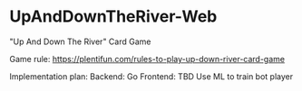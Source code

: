# UpAndDownTheRiver-Web

"Up And Down The River" Card Game

Game rule: https://plentifun.com/rules-to-play-up-down-river-card-game


Implementation plan:
Backend: Go
Frontend: TBD
Use ML to train bot player
